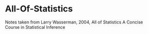 # All-Of-Statistics
Notes taken from Larry Wasserman, 2004, All of Statistics A Concise Course in Statistical Inference
